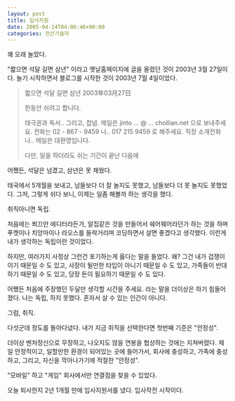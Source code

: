 ```yaml
---
layout: post
title: 입사지원
date: 2005-04-14T04:06:46+00:00
categories: 전산기술자
---
```

꽤 오래 놀았다.

"짧으면 석달 길면 삼년" 이라고 옛날홈페이지에 글을 올렸던 것이 2003년 3월 27일이다. 놀기 시작하면서 블로그를 시작한 것이 2003년 7월 4일이었다.

<blockquote>짧으면 석달 길면 삼년 2003年03月27日

한동안 쉬려고 합니다.

태극권과 독서.. 그리고, 잡념.
메일은 jinto ... @ ... chollian.net 으로 보내주세요.
전화는 02 - 867 - 9459 나.. 017 215 9459 로 해주세요.
직장 소개전화나.. 메일은 대환영입니다.

다만, 일을 하더라도 쉬는 기간이 끝난 다음에</blockquote>

어쨌든, 석달은 넘겼고, 삼년은 못 채웠다.

태국에서 5개월을 보내고, 남들보다 더 잘 놀지도 못했고, 남들보다 더 못 놀지도 못했었다. 그저, 그렇게 쉬다 보니, 이제는 일좀 해볼까 하는 생각을 했다.

취직아니면 독립.

처음에는 쬐끄만 에디터라든가, 알집같은 것을 만들어서 쉐어웨어라던가 하는 것을 하며 푸켓이나 치앙마이나 라오스를 들락거리며 코딩하면서 살면 좋겠다고 생각했다. 이런게 내가 생각하는 독립이란 것이었다.

하지만, 여러가지 사정상 그런건 포기하는게 옳다는 말을 들었다. 왜? 그건 내가 겁쟁이이기 때문일 수 도 있고, 사장이 될만한 타입이 아니기 때문일 수 도 있고, 가족들이 반대하기 때문일 수 도 있고, 당장 돈이 필요하기 때문일 수 도 있다.

어쨌든 처음에 주장했던 두달만 생각할 시간을 주세요. 라는 말을 더이상은 하기 힘들어졌다. 나는 독립, 하지 못했다. 혼자서 살 수 있는 인간이 아니다.

그럼, 취직.

다섯군데 정도를 돌아다녔다. 내가 지금 취직을 선택한다면 첫번째 기준은 "안정성".

더이상 벤처정신으로 무장하고, 나오지도 않을 연봉을 협상하는 것에는 지쳐버렸다. 제일 안정적이고, 일할만한 환경이 되어있는 곳에 들어가서, 회사에 충성하고, 가족에 충성하고, 그리고, 자신을 깍아나가기에 적절한 "안정성".

"모바일" 하고 "게임" 회사에서만 연결점을 찾을 수 있었다.

오늘 퇴사한지 2년 1개월 만에 입사지원서를 냈다. 입사작전 시작이다.

